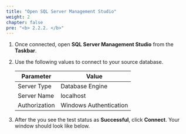 ```yaml
---
title: "Open SQL Server Management Studio"
weight: 2
chapter: false
pre: "<b> 2.2.2. </b>"
---
```


1. Once connected, open **SQL Server Management Studio** from the **Taskbar**.

1. Use the following values to connect to your source database.

    |  Parameter	 |  Value  |
    |----------------|-------------------------|
    |  Server Type		|  Database Engine  |
    |  Server Name	 |  localhost  |
    |  Authorization	 |  Windows Authentication  |

1. After the you see the test status as **Successful**, click **Connect**. Your window should look like below.